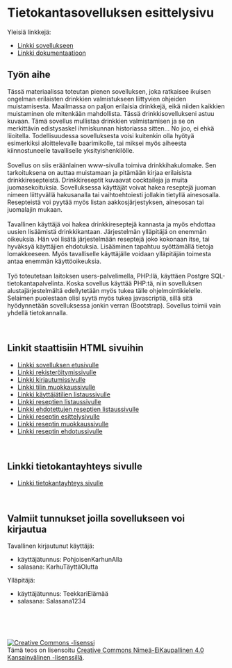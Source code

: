 # Tietokantasovelluksen esittelysivu

Yleisiä linkkejä:

* [Linkki sovellukseen](http://mevidjes.users.cs.helsinki.fi/tsoha/)
* [Linkki dokumentaatioon](https://github.com/mevid93/Tsoha-Bootstrap/blob/master/doc/dokumentaatio.pdf)

## Työn aihe

Tässä materiaalissa toteutan pienen sovelluksen, joka ratkaisee ikuisen ongelman erilaisten
drinkkien valmistukseen liittyvien ohjeiden muistamisesta. Maailmassa on paljon erilaisia drinkkejä,
eikä niiden kaikkien muistaminen ole mitenkään mahdollista. Tässä drinkkisovellukseni astuu
kuvaan. Tämä sovellus mullistaa drinkkien valmistamisen ja se on merkittävin edistysaskel
ihmiskunnan historiassa sitten… No joo, ei ehkä liioitella. Todellisuudessa sovelluksesta voisi
kuitenkin olla hyötyä esimerkiksi aloittelevalle baarimikolle, tai miksei myös aiheesta
kiinnostuneelle tavalliselle yksityishenkilölle.
<br />
<br />
Sovellus on siis eräänlainen www-sivulla toimiva drinkkihakulomake. Sen tarkoituksena on auttaa
muistamaan ja pitämään kirjaa erilaisista drinkkiresepteistä. Drinkkireseptit kuvaavat cocktaileja ja
muita juomasekoituksia. Sovelluksessa käyttäjät voivat hakea reseptejä juoman nimeen liittyvällä
hakusanalla tai vaihtoehtoiesti jollakin tietyllä ainesosalla. Resepteistä voi pyytää myös listan
aakkosjärjestyksen, ainesosan tai juomalajin mukaan.
<br />
<br />
Tavallinen käyttäjä voi hakea drinkkireseptejä kannasta ja myös ehdottaa uusien lisäämistä
drinkkikantaan. Järjestelmän ylläpitäjä on enemmän oikeuksia. Hän voi lisätä järjestelmään
reseptejä joko kokonaan itse, tai hyväksyä käyttäjien ehdotuksia. Lisääminen tapahtuu syöttämällä
tietoja lomakkeeseen. Myös tavalliselle käyttäjälle voidaan ylläpitäjän toimesta antaa enemmän
käyttöoikeuksia.
<br />
<br />
Työ toteutetaan laitoksen users-palvelimella, PHP:llä, käyttäen Postgre SQL-tietokantapalvelinta.
Koska sovellus käyttää PHP:tä, niin sovelluksen alustajärjestelmältä edellytetään myös tukea tälle
ohjelmointikielelle. Selaimen puolestaan olisi syytä myös tukea javascriptiä, sillä sitä hyödynnetään
sovelluksessa jonkin verran (Bootstrap). Sovellus toimii vain yhdellä tietokannalla. 

<br />

## Linkit staattisiin HTML sivuihin

* [Linkki sovelluksen etusivulle](http://mevidjes.users.cs.helsinki.fi/tsoha/)
* [Linkki rekisteröitymissivulle](http://mevidjes.users.cs.helsinki.fi/tsoha/rekisteroidy)
* [Linkki kirjautumissivulle](http://mevidjes.users.cs.helsinki.fi/tsoha/kirjaudu)
* [Linkki tilin muokkaussivulle](http://mevidjes.users.cs.helsinki.fi/tsoha/asetukset)
* [Linkki käyttäjätilien listaussivulle](http://mevidjes.users.cs.helsinki.fi/tsoha/kayttajat)
* [Linkki reseptien listaussivulle](http://mevidjes.users.cs.helsinki.fi/tsoha/drinkki)
* [Linkki ehdotettujen reseptien listaussivulle](http://mevidjes.users.cs.helsinki.fi/tsoha/ehdotukset)
* [Linkki reseptin esittelysivulle](http://mevidjes.users.cs.helsinki.fi/tsoha/drinkki/1)
* [Linkki reseptin muokkaussivulle](http://mevidjes.users.cs.helsinki.fi/tsoha/drinkki/1/muokkaa)
* [Linkki reseptin ehdotussivulle](http://mevidjes.users.cs.helsinki.fi/tsoha/ehdota)

<br />

## Linkki tietokantayhteys sivulle

* [Linkki tietokantayhteys sivulle](http://mevidjes.users.cs.helsinki.fi/tsoha/tietokantayhteys)

<br />

## Valmiit tunnukset joilla sovellukseen voi kirjautua

Tavallinen kirjautunut käyttäjä:
- käyttäjätunnus: PohjoisenKarhunAlla
- salasana: KarhuTäyttäOlutta

Ylläpitäjä:
- käyttäjätunnus: TeekkariElämää
- salasana: Salasana1234

<br />
<br />
<br />

<a rel="license" href="http://creativecommons.org/licenses/by-nc/4.0/"><img alt="Creative Commons -lisenssi" style="border-width:0" src="https://i.creativecommons.org/l/by-nc/4.0/88x31.png" /></a><br />Tämä teos on lisensoitu <a rel="license" href="http://creativecommons.org/licenses/by-nc/4.0/">Creative Commons Nimeä-EiKaupallinen 4.0 Kansainvälinen -lisenssillä</a>.
